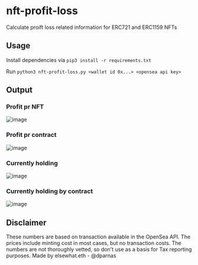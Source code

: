 # nft-profit-loss
Calculate proift loss related information for ERC721 and ERC1159 NFTs


## Usage
Install dependencies via `pip3 install -r requirements.txt`

Run `python3 nft-profit-loss.py <wallet id 0x...> <opensea api key>`

## Output
### Profit pr NFT

![image](https://user-images.githubusercontent.com/1133607/141692987-26409422-d28f-404f-8629-74ee9c4d4931.png)

### Profit pr contract
![image](https://user-images.githubusercontent.com/1133607/141693004-30318735-0e60-4220-8495-f0ccd4352b0a.png)

### Currently holding
![image](https://user-images.githubusercontent.com/1133607/141693009-6418c686-1bb4-4f6d-8650-619c0f0f367b.png)

### Currently holding by contract
![image](https://user-images.githubusercontent.com/1133607/141693020-9ea62400-6449-401a-bd1b-3490a3127478.png)


## Disclaimer
These numbers are based on transaction available in the OpenSea API.
The prices include minting cost in most cases, but no transaction costs.
The numbers are not thoroughly vetted, so don't use as a basis for Tax reporting purposes.
Made by elsewhat.eth - @dparnas
